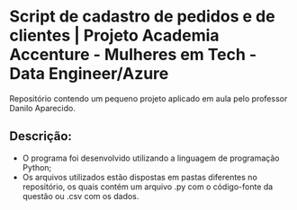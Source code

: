 # Script de cadastro de pedidos e de clientes | Projeto Academia Accenture - Mulheres em Tech - Data Engineer/Azure
Repositório contendo um pequeno projeto aplicado em aula pelo professor Danilo Aparecido.

## Descrição: 

* O programa foi desenvolvido utilizando a linguagem de programação Python;
* Os arquivos utilizados estão dispostas em pastas diferentes no repositório, os quais contém um arquivo .py com o código-fonte da questão ou .csv com os dados.
